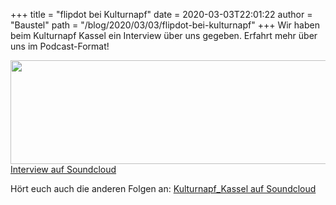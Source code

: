 +++
title = "flipdot bei Kulturnapf"
date = 2020-03-03T22:01:22
author = "Baustel"
path = "/blog/2020/03/03/flipdot-bei-kulturnapf"
+++
Wir haben beim Kulturnapf Kassel ein Interview über uns gegeben. Erfahrt
mehr über uns im Podcast-Format!

<a href="https://flipdot.org/blog/rss.php?version=2.0&amp;all=1" class="serendipity_image_center"><img src="https://flipdot.org/blog/uploads/2020/soundcloud_kulturnapf_cookies.png" width="675" height="166" /></a>
[Interview auf
Soundcloud](https://soundcloud.com/user-976695732-112743983/s2e1kulturnapf-interview-flipdot)

Hört euch auch die anderen Folgen an: [Kulturnapf_Kassel auf
Soundcloud](https://soundcloud.com/user-976695732-112743983)
